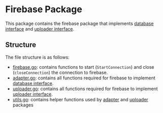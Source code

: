 # Firebase Package
This package contains the firebase package that implements [database interface](../database) and [uploader interface](https://github.com/omaressameldin/lazy-panda-upload-service/blob/master/core/pkg/uploader/uploader.go).

## Structure
The file structure is as follows:
- [firebase.go](./firebase.go): contains functions to start (`StartConnection`) and close (`closeConnection`) the connection to firebase.
- [adapter.go](./adapter.go): contains all functions required for firebase to implement [database interface](../database).
- [uploader.go](./uploader.go): contains all functions required for firebase to implement [uploader interface](https://github.com/omaressameldin/lazy-panda-upload-service/blob/master/core/pkg/uploader/uploader.go).
- [utils.go](./utils.go): contains helper functions used by [adapter](./adapter.go) and [uploader](./uploader.go) packages
